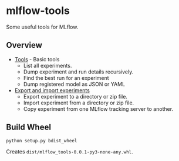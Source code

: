 # mlflow-tools

Some useful tools for MLflow.

## Overview
* [Tools](mlflow_tools/tools/README.md) - Basic tools
  * List all experiments.
  * Dump experiment and run details recursively.
  * Find the best run for an experiment
  * Dump registered model as JSON or YAML
* [Export and import experiments](mlflow_tools/export_import/README.md)
  * Export experiment to a directory or zip file.
  * Import experiment from a directory or zip file.
  * Copy experiment from one MLflow tracking server to another.

## Build Wheel
```
python setup.py bdist_wheel
```
Creates `dist/mlflow_tools-0.0.1-py3-none-any.whl`.


